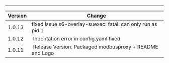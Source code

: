 ---

| Version    | Change                                                    |
| ---------- | --------------------------------------------------------- |
| 1.0.13     | fixed issue s6-overlay-suexec: fatal: can only run as pid 1 |
| 1.0.12     | Indentation error in config.yaml fixed                    |
| 1.0.11     | Release Version. Packaged modbusproxy +  README and Logo  |
